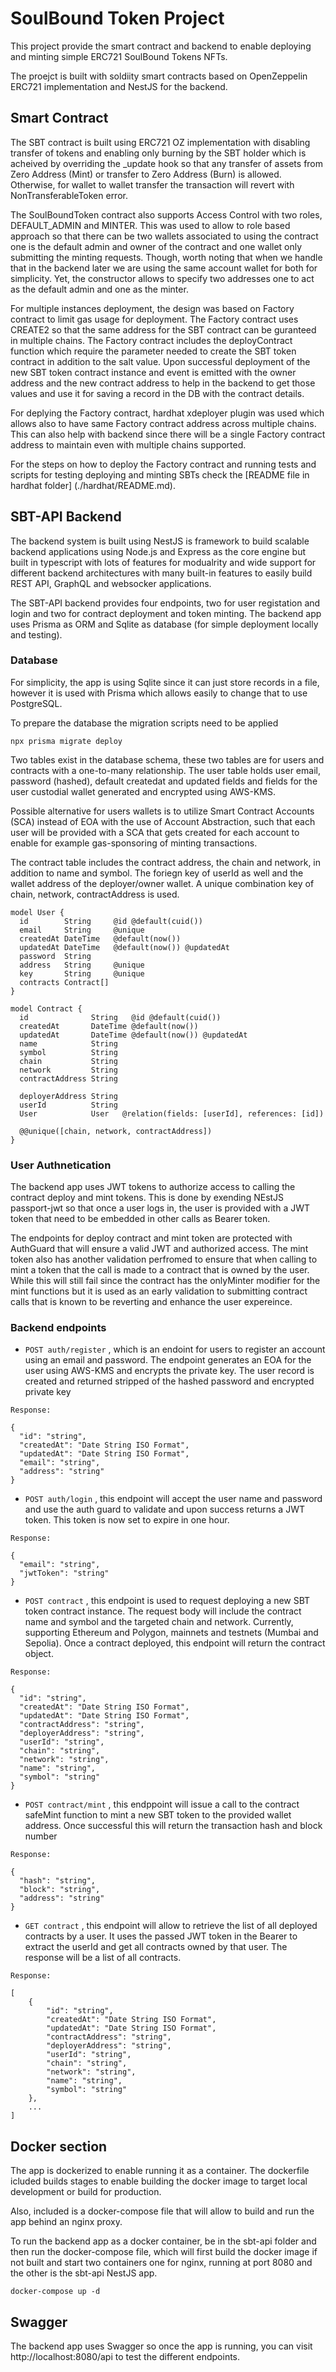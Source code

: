 # SoulBound Token Project
This project provide the smart contract and backend to enable deploying and minting simple ERC721 SoulBound Tokens NFTs.

The proejct is built with soldiity smart contracts based on OpenZeppelin ERC721 implementation and NestJS for the backend.

## Smart Contract
The SBT contract is built using ERC721 OZ implementation with disabling transfer of tokens and enabling only burning by the SBT holder which is acheived by overriding the _update hook so that any transfer of assets from Zero Address (Mint) or transfer to Zero Address (Burn) is allowed. Otherwise, for wallet to wallet transfer the transaction will revert with NonTransferableToken error. 

The SoulBoundToken contract also supports Access Control with two roles, DEFAULT_ADMIN and MINTER. This was used to allow to role based approach so that there can be two wallets associated to using the contract one is the default admin and owner of the contract and one wallet only submitting the minting requests. Though, worth noting that when we handle that in the backend later we are using the same account wallet for both for simplicity. Yet, the constructor allows to specify two addresses one to act as the default admin and one as the minter.

For multiple instances deployment, the design was based on Factory contract to limit gas usage for deployment. The Factory contract uses CREATE2 so that the same address for the SBT contract can be guranteed in multiple chains. The Factory contract includes the deployContract function which require the parameter needed to create the SBT token contract in addition to the salt value. Upon successful deployment of the new SBT token contract instance and event is emitted with the owner address and the new contract address to help in the backend to get those values and use it for saving a record in the DB with the contract details.

For deplying the Factory contract, hardhat xdeployer plugin was used which allows also to have same Factory contract address across multiple chains. This can also help with backend since there will be a single Factory contract address to maintain even with multiple chains supported.

For the steps on how to deploy the Factory contract and running tests and scripts for testing deploying and minting SBTs check the [README file in hardhat folder] (./hardhat/README.md).

## SBT-API Backend
The backend system is built using NestJS is framework to build scalable backend applications using Node.js and Express as the core engine but built in typescript with lots of features for modualrity and wide support for different backend architectures with many built-in features to easily build REST API, GraphQL and websocker applications.

The SBT-API backend provides four endpoints, two for user registation and login and two for contract deployment and token minting. The backend app uses Prisma as ORM and Sqlite as database (for simple deployment locally and testing).

### Database
For simplicity, the app is using Sqlite since it can just store records in a file, however it is used with Prisma which allows easily to change that to use PostgreSQL. 

To prepare the database the migration scripts need to be applied

```
npx prisma migrate deploy
```

Two tables exist in the database schema, these two tables are for users and contracts with a one-to-many relationship. The user table holds user email, password (hashed), default createdat and updated fields and fields for the user custodial wallet generated and encrypted using AWS-KMS.

Possible alternative for users wallets is to utilize Smart Contract Accounts (SCA) instead of EOA with the use of Account Abstraction, such that each user will be provided with a SCA that gets created for each account to enable for example gas-sponsoring of minting transactions.

The contract table includes the contract address, the chain and network, in addition to name and symbol. The foriegn key of userId as well and the wallet address of the deployer/owner wallet. A unique combination key of chain, network, contractAddress is used.

```prisma
model User {
  id        String     @id @default(cuid())
  email     String     @unique
  createdAt DateTime   @default(now())
  updatedAt DateTime   @default(now()) @updatedAt
  password  String
  address   String     @unique
  key       String     @unique
  contracts Contract[]
}

model Contract {
  id              String   @id @default(cuid())
  createdAt       DateTime @default(now())
  updatedAt       DateTime @default(now()) @updatedAt
  name            String
  symbol          String
  chain           String
  network         String
  contractAddress String

  deployerAddress String
  userId          String
  User            User   @relation(fields: [userId], references: [id])

  @@unique([chain, network, contractAddress])
}
```

### User Authnetication
The backend app uses JWT tokens to authorize access to calling the contract deploy and mint tokens. This is done by exending NEstJS passport-jwt so that once a user logs in, the user is provided with a JWT token that need to be embedded in other calls as Bearer token.

The endpoints for deploy contract and mint token are protected with AuthGuard that will ensure a valid JWT and authorized access. The mint token also has another validation perfromed to ensure that when calling to mint a token that the call is made to a contract that is owned by the user. While this will still fail since the contract has the onlyMinter modifier for the mint functions but it is used as an early validation to submitting contract calls that is known to be reverting and enhance the user expereince.

### Backend endpoints

- `POST auth/register` , which is an endoint for users to register an account using an email and password. The endpoint generates an EOA for the user using AWS-KMS and encrypts the private key. The user record is created and returned stripped of the hashed password and encrypted private key
```
Response:

{
  "id": "string",
  "createdAt": "Date String ISO Format",
  "updatedAt": "Date String ISO Format",
  "email": "string",
  "address": "string"
}
```

- `POST auth/login` , this endpoint will accept the user name and password and use the auth guard to validate and upon success returns a JWT token. This token is now set to expire in one hour.
```
Response:

{
  "email": "string",
  "jwtToken": "string"
}
```

- `POST contract` , this endpoint is used to request deploying a new SBT token contract instance. The request body will include the contract name and symbol and the targeted chain and network. Currently, supporting Ethereum and Polygon, mainnets and testnets (Mumbai and Sepolia). Once a contract deployed, this endpoint will return the contract object.

```
Response:

{
  "id": "string",
  "createdAt": "Date String ISO Format",
  "updatedAt": "Date String ISO Format",
  "contractAddress": "string",
  "deployerAddress": "string",
  "userId": "string",
  "chain": "string",
  "network": "string",
  "name": "string",
  "symbol": "string"
}
```

- `POST contract/mint` , this endppoint will issue a call to the contract safeMint function to mint a new SBT token to the provided wallet address. Once successful this will return the transaction hash and block number

```
Response:

{
  "hash": "string",
  "block": "string",
  "address": "string"
}
```

- `GET contract` , this endpoint will allow to retrieve the list of all deployed contracts by a user. It uses the passed JWT token in the Bearer to extract the userId and get all contracts owned by that user. The response will be a list of all contracts.

```
Response:

[
    {
        "id": "string",
        "createdAt": "Date String ISO Format",
        "updatedAt": "Date String ISO Format",
        "contractAddress": "string",
        "deployerAddress": "string",
        "userId": "string",
        "chain": "string",
        "network": "string",
        "name": "string",
        "symbol": "string"
    },
    ...
]
```

## Docker section
The app is dockerized to enable running it as a container. The dockerfile icluded builds stages to enable building the docker image to target local development or build for production.

Also, included is a docker-compose file that will allow to build and run the app behind an nginx proxy.

To run the backend app as a docker container, be in the sbt-api folder and then run the docker-compose file, which will first build the docker image if not built and start two containers one for nginx, running at port 8080 and the other is the sbt-api NestJS app.

```
docker-compose up -d
```

## Swagger
The backend app uses Swagger so once the app is running, you can visit http://localhost:8080/api to test the different endpoints.